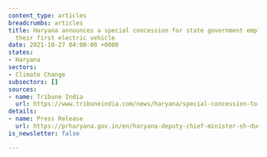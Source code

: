 ```yaml
---
content_type: articles
breadcrumbs: articles
title: Haryana announces a special concession for state government employees purchasing
  their first electric vehicle
date: 2021-10-27 04:00:00 +0000
states:
- Haryana
sectors:
- Climate Change
subsectors: []
sources:
- name: Tribune India
  url: https://www.tribuneindia.com/news/haryana/special-concession-to-govt-staff-on-first-e-vehicle-327936
details:
- name: Press Release
  url: https://prharyana.gov.in/en/haryana-deputy-chief-minister-sh-dushyant-chautala-said-that-a-special-concession-will-be-given-0
is_newsletter: false

---
```

